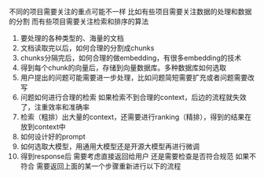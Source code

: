 不同的项目需要关注的重点可能不一样 比如有些项目需要关注数据的处理和数据的分割
而有些项目需要关注检索和排序的算法

1. 要处理的各种类型的、海量的文档
2. 文档读取完以后，如何合理的分割成chunks
3. chunks分隔完后，如何合理的做embedding，有很多embedding的技术
4. 得到每个chunk的向量后，存储到向量数据库。多种数据库如何选取
5. 用户提出的问题可能需要进一步处理，比如问题简短需要扩充或者问题需要改写
6. 问题如何进行合理的检索 如果检索不到合理的context，后边的流程就失效了，注重效率和准确率
7. 检索（粗排）出大量的context，还需要进行ranking（精排），得到的结果在放到context中
8. 如何设计好的prompt
9. 如何选取大模型，用通用大模型还是开源大模型再进行微调
10. 得到response后 需要考虑直接返回给用户 还是需要检查是否符合规范 如果不符合 需要返回上面的某一个步骤重新进行以下的流程




